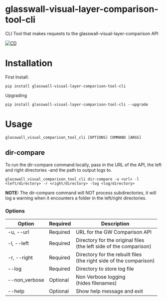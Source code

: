 # glasswall-visual-layer-comparison-tool-cli
CLI Tool that makes requests to the glasswall-visual-layer-comparison API
  
[![CD](https://github.com/filetrust/glasswall-visual-layer-comparison-tool-cli/actions/workflows/CD.yml/badge.svg)](https://github.com/filetrust/glasswall-visual-layer-comparison-tool-cli/actions/workflows/CD.yml)
  
# Installation
First Install:
  
```
pip install glasswall-visual-layer-comparison-tool-cli
```
  
Upgrading
```
pip install glasswall-visual-layer-comparison-tool-cli --upgrade
```
  
# Usage
```
glasswall_visual_comparison_tool_cli [OPTIONS] COMMAND [ARGS]
```
  
## dir-compare
To run the dir-compare command locally, pass in the URL of the API, the left and right directories -and the path to output logs to.
  
```
glasswall_visual_comparison_tool_cli dir-compare -u <url> -l <left/directory> -r <right/directory> -log <log/directory>
```
  
<b>NOTE:</b> The dir-compare command will NOT process subdirectories, it will log a warning when it encounters a folder in the left/right directories.
  
### Options
<table>
	<thead>
		<tr>
			<th>Option</th>
			<th>Required</th>
			<th>Description</th>
		</tr>
	</thead>
	<tbody>
		<tr>
			<td>-u, --url</td>
			<td>Required</td>
			<td>URL for the GW Comparison API</td>
		</tr>
		<tr>
			<td>-l, --left</td>
			<td>Required</td>
			<td>Directory for the original files<br/>(the left side of the comparison)</td>
		</tr>
		<tr>
			<td>-r, --right</td>
			<td>Required</td>
			<td>Directory for the rebuilt files<br/>(the right side of the comparison)</td>
		</tr>
		<tr>
			<td>--log</td>
			<td>Required</td>
			<td>Directory to store log file</td>
		</tr>
		<tr>
			<td>--non_verbose</td>
			<td>Optional</td>
			<td>Non Verbose logging<br/>(hides filenames)</td>
		</tr>
		<tr>
			<td>--help</td>
			<td>Optional</td>
			<td>Show help message and exit</td>
		</tr>
	</tbody>
</table>
